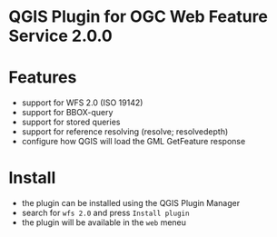 QGIS Plugin for OGC Web Feature Service 2.0.0
=============================================

# Features

* support for WFS 2.0 (ISO 19142)
* support for BBOX-query
* support for stored queries
* support for reference resolving (resolve; resolvedepth)
* configure how QGIS will load the GML GetFeature response

# Install

* the plugin can be installed using the QGIS Plugin Manager
* search for `wfs 2.0` and press `Install plugin`
* the plugin will be available in the `web` meneu
